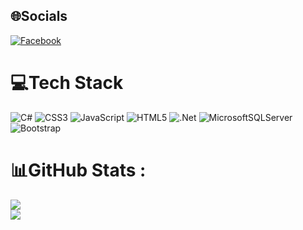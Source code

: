  ## 🌐Socials
  [![Facebook](https://img.shields.io/badge/Facebook-%231877F2.svg?logo=Facebook&logoColor=white)](https://facebook.com/minhhieu.caohoang.9) 
  
  # 💻Tech Stack
  ![C#](https://img.shields.io/badge/c%23-%23239120.svg?style=for-the-badge&logo=c-sharp&logoColor=white) ![CSS3](https://img.shields.io/badge/css3-%231572B6.svg?style=for-the-badge&logo=css3&logoColor=white) ![JavaScript](https://img.shields.io/badge/javascript-%23323330.svg?style=for-the-badge&logo=javascript&logoColor=%23F7DF1E) ![HTML5](https://img.shields.io/badge/html5-%23E34F26.svg?style=for-the-badge&logo=html5&logoColor=white) ![.Net](https://img.shields.io/badge/.NET-5C2D91?style=for-the-badge&logo=.net&logoColor=white) ![MicrosoftSQLServer](https://img.shields.io/badge/Microsoft%20SQL%20Sever-CC2927?style=for-the-badge&logo=microsoft%20sql%20server&logoColor=white) ![Bootstrap](https://img.shields.io/badge/bootstrap-%23563D7C.svg?style=for-the-badge&logo=bootstrap&logoColor=white)
  # 📊GitHub Stats :
  ![](https://github-readme-stats.vercel.app/api?username=caohieeu&theme=radical&hide_border=false&include_all_commits=false&count_private=false)<br/>
  ![](https://github-readme-stats.vercel.app/api/top-langs/?username=caohieeu&theme=radical&hide_border=false&include_all_commits=false&count_private=false&layout=compact)
